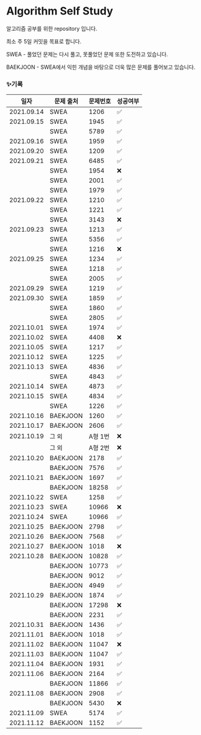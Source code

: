 # Algorithm Self Study
알고리즘 공부를 위한 repository 입니다.

최소 주 5일 커밋을 목표로 합니다.



SWEA - 풀었던 문제는 다시 풀고, 못풀었던 문제 또한 도전하고 있습니다.

BAEKJOON - SWEA에서 익힌 개념을 바탕으로 더욱 많은 문제를 풀어보고 있습니다.



### ✨기록

| 일자       | 문제 출처 | 문제번호 | 성공여부 |
| ---------- | --------- | -------- | -------- |
| 2021.09.14 | SWEA      | 1206     | ✅        |
| 2021.09.15 | SWEA      | 1945     | ✅        |
|            | SWEA      | 5789     | ✅        |
| 2021.09.16 | SWEA      | 1959     | ✅        |
| 2021.09.20 | SWEA      | 1209     | ✅        |
| 2021.09.21 | SWEA      | 6485     | ✅        |
|            | SWEA      | 1954     | ❌        |
|            | SWEA      | 2001     | ✅        |
|            | SWEA      | 1979     | ✅        |
| 2021.09.22 | SWEA      | 1210     | ✅        |
|            | SWEA      | 1221     | ✅        |
|            | SWEA      | 3143     | ❌        |
| 2021.09.23 | SWEA      | 1213     | ✅        |
|            | SWEA      | 5356     | ✅        |
|            | SWEA      | 1216     | ❌        |
| 2021.09.25 | SWEA      | 1234     | ✅        |
|            | SWEA      | 1218     | ✅        |
|            | SWEA      | 2005     | ✅        |
| 2021.09.29 | SWEA      | 1219     | ✅        |
| 2021.09.30 | SWEA      | 1859     | ✅        |
|            | SWEA      | 1860     | ✅        |
|            | SWEA      | 2805     | ✅        |
| 2021.10.01 | SWEA      | 1974     | ✅        |
| 2021.10.02 | SWEA      | 4408     | ❌        |
| 2021.10.05 | SWEA      | 1217     | ✅        |
| 2021.10.12 | SWEA      | 1225     | ✅        |
| 2021.10.13 | SWEA      | 4836     | ✅        |
|            | SWEA      | 4843     | ✅        |
| 2021.10.14 | SWEA      | 4873     | ✅        |
| 2021.10.15 | SWEA      | 4834     | ✅        |
|            | SWEA      | 1226     | ✅        |
| 2021.10.16 | BAEKJOON  | 1260     | ✅        |
| 2021.10.17 | BAEKJOON  | 2606     | ✅        |
| 2021.10.19 | 그 외     | A형 1번  | ❌        |
|            | 그 외     | A형 2번  | ❌        |
| 2021.10.20 | BAEKJOON  | 2178     | ✅        |
|            | BAEKJOON  | 7576     | ✅        |
| 2021.10.21 | BAEKJOON  | 1697     | ✅        |
|            | BAEKJOON  | 18258    | ✅        |
| 2021.10.22 | SWEA      | 1258     | ✅        |
| 2021.10.23 | SWEA      | 10966    | ❌        |
| 2021.10.24 | SWEA      | 10966    | ✅        |
| 2021.10.25 | BAEKJOON  | 2798     | ✅        |
| 2021.10.26 | BAEKJOON  | 7568     | ✅        |
| 2021.10.27 | BAEKJOON  | 1018     | ❌        |
| 2021.10.28 | BAEKJOON  | 10828    | ✅        |
|            | BAEKJOON  | 10773    | ✅        |
|            | BAEKJOON  | 9012     | ✅        |
|            | BAEKJOON  | 4949     | ✅        |
| 2021.10.29 | BAEKJOON  | 1874     | ✅        |
|            | BAEKJOON  | 17298    | ❌        |
|            | BAEKJOON  | 2231     | ✅        |
| 2021.10.31 | BAEKJOON  | 1436     | ✅        |
| 2021.11.01 | BAEKJOON  | 1018     | ✅        |
| 2021.11.02 | BAEKJOON  | 11047    | ❌        |
| 2021.11.03 | BAEKJOON  | 11047    | ✅        |
| 2021.11.04 | BAEKJOON  | 1931     | ✅        |
| 2021.11.06 | BAEKJOON  | 2164     | ✅        |
|            | BAEKJOON  | 11866    | ✅        |
| 2021.11.08 | BAEKJOON  | 2908     | ✅        |
|            | BAEKJOON  | 5430     | ❌        |
| 2021.11.09 | SWEA      | 5174     | ✅        |
| 2021.11.12 | BAEKJOON  | 1152     | ✅        |
